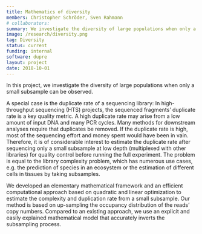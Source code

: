 ```yaml
---
title: Mathematics of diversity
members: Christopher Schröder, Sven Rahmann
# collaborators:
summary: We investigate the diversity of large populations when only a small subsample can be observed. Our methods come from linear and convex optimization.
image: /research/diversity.png
tag: Diversity
status: current
funding: internal
software: dupre
layout: project
date: 2018-10-01
---
```


In this project, we investigate the diversity of large populations when only a small subsample can be observed.

A special case is the duplicate rate of a sequencing library:
In high-throughput sequencing (HTS) projects, the sequenced fragments’ duplicate rate is a key quality metric.
A high duplicate rate may arise from a low amount of input DNA and many PCR cycles.
Many methods for downstream analyses require that duplicates be removed.
If the duplicate rate is high, most of the sequencing effort and money spent would have been in vain.
Therefore, it is of considerable interest to estimate the duplicate rate after sequencing only a small subsample at low depth (multiplexed with other libraries) for quality control before running the full experiment.
The problem is equal to the library complexity problem, which has numerous use cases, e.g. the prediction of species in an ecosystem or the estimation of different cells in tissues by taking subsamples.

We developed an elementary mathematical framework and an efficient computational approach based on quadratic and linear optimization to estimate the complexity and duplication rate from a small subsample.
Our method is based on up-sampling the occupancy distribution of the reads’ copy numbers.
Compared to an existing approach, we use an explicit and easily explained mathematical model that accurately inverts the subsampling process.
